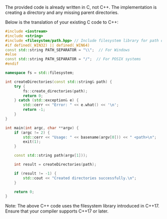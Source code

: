 The provided code is already written in C, not C++. The implementation is creating a directory and any missing parent directories.

Below is the translation of your existing C code to C++:

```cpp
#include <iostream>
#include <string>
#include <filesystem/path.hpp> // Include filesystem library for path operations
#if defined(_WIN32) || defined(_WIN64)
const std::string PATH_SEPARATOR = "\\";  // For Windows
#else
const std::string PATH_SEPARATOR = "/";  // For POSIX systems
#endif

namespace fs = std::filesystem;

int createDirectories(const std::string& path) {
    try {
        fs::create_directories(path);
        return 0;
    } catch (std::exception& e) {
        std::cerr << "Error: " << e.what() << '\n';
        return -1;
    }
}

int main(int argc, char **argv) {
    if (argc != 2) {
        std::cerr << "Usage: " << basename(argv[0])) << " <path>\n";
        exit(1);
    }

    const std::string path(argv[1]));

    int result = createDirectories(path);

    if (result != -1) {
        std::cout << "Created directories successfully.\n";
    }

    return 0;
}
```
Note: The above C++ code uses the filesystem library introduced in C++17. Ensure that your compiler supports C++17 or later.
